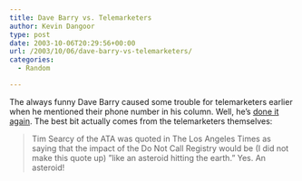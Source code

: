 ```yaml
---
title: Dave Barry vs. Telemarketers
author: Kevin Dangoor
type: post
date: 2003-10-06T20:29:56+00:00
url: /2003/10/06/dave-barry-vs-telemarketers/
categories:
  - Random

---
```

The always funny Dave Barry caused some trouble for telemarketers earlier when he mentioned their phone number in his column. Well, he&#8217;s [done it again][1]. The best bit actually comes from the telemarketers themselves:

> Tim Searcy of the ATA was quoted in The Los Angeles Times as saying that the impact of the Do Not Call Registry would be (I did not make this quote up) &#8221;like an asteroid hitting the earth.&#8221; Yes. An asteroid!

 [1]: http://www.miami.com/mld/miamiherald/living/columnists/dave_barry/6934584.htm "Herald.com - Your Miami Everything Guide"